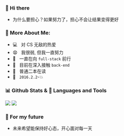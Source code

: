 ### 👋 Hi there
- 为什么要担心？如果努力了，担心不会让结果变得更好

### 🧐 More About Me:
- 💻 &nbsp; 对 CS 无敌的热爱
- 😧 &nbsp; 我很弱, 但我一直努力
- 🏹 &nbsp; 一直在向 `full-stack` 前行
- 🌱 &nbsp; 目前在深入接触 `back-end`
- 👦 &nbsp; 普通二本在读
- 💌 &nbsp; `2016.2.2`-💥

 ### 📊 Github Stats & 🔨 Languages and Tools
 <div>
<img src="https://github-readme-stats.vercel.app/api?username=bavelee&show_icons=true&icon_color=CE1D2D&text_color=718096&bg_color=ffffff&hide_title=true" />
<img src="https://github-readme-stats.vercel.app/api/top-langs/?username=bavelee&layout=compact" />
</div>

### 🔭 For my future
- 未来希望能保持好心态，开心面对每一天
